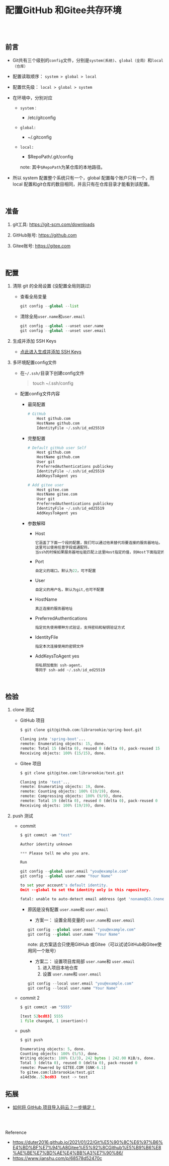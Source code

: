 # 配置GitHub 和Gitee共存环境

</br></br>

## 前言

* Git共有三个级别的`config`文件，分别是`system(系统)`、`global（全局）`和`local（仓库）`

* 配置读取顺序： `system > global > local`

* 配置优先级： `local > global > system`

* 在环境中，分别对应

  * `system：`
    * /etc/gitconfig

  * `global:`
    * ~/.gitconfig

  * `local:`
    * $RepoPath/.git/config

    note: 其中`$RepoPath`为某仓库的本地路径。

* 所以 system 配置整个系统只有一个，global 配置每个账户只有一个，而 local 配置和git仓库的数目相同，并且只有在仓库目录才能看到该配置。

</br>

## 准备

1. git工具: <https://git-scm.com/downloads>

2. GitHub账号: <https://github.com>

3. Gitee账号: <https://gitee.com>

</br>

## 配置

1. 清除 git 的全局设置 (没配置全局则跳过)

    * 查看全局变量

        ```py
        git config --global --list
        ```

    * 清除全局`user.name`和`user.email`

        ```py
        git config --global --unset user.name
        git config --global --unset user.email
        ```

2. 生成并添加 SSH Keys

    * [点此进入生成并添加 SSH Keys](https://www.cnblogs.com/cure/p/15390170.html "生成&添加 SSH公钥")

3. 多环境配置config文件

    * 在`~/.ssh/`目录下创建config文件
        > touch ~/.ssh/config

    * 配置config文件内容

      * 最简配置

        ```py
        # GitHub
            Host github.com
            HostName github.com
            IdentityFile ~/.ssh/id_ed25519
        ```

      * 完整配置

        ```py
        # Default gitHub user Self
            Host github.com
            HostName github.com
            User git
            PreferredAuthentications publickey
            IdentityFile ~/.ssh/id_ed25519
            AddKeysToAgent yes

        # Add gitee user
            Host gitee.com
            HostName gitee.com
            User git
            PreferredAuthentications publickey
            IdentityFile ~/.ssh/id_ed25519
            AddKeysToAgent yes
        ```

      * 参数解释

        * Host

            ```py
            它涵盖了下面一个段的配置，我们可以通过他来替代将要连接的服务器地址。
            这里可以使用任意字段或通配符。
            当ssh的时候如果服务器地址能匹配上这里Host指定的值，则Host下面指定的HostName将被作为最终的服务器地址使用，并且将使用该Host字段下面配置的所有自定义配置来覆盖默认的/etc/ssh/ssh_config配置信息。
            ```

        * Port

            ```py
            自定义的端口。默认为22，可不配置
            ```

        * User

            ```py
            自定义的用户名，默认为git,也可不配置
            ```

        * HostName

            ```py
            真正连接的服务器地址
            ```

        * PreferredAuthentications

            ```py
            指定优先使用哪种方式验证，支持密码和秘钥验证方式
            ```

        * IdentityFile

            ```py
            指定本次连接使用的密钥文件
            ```

        * AddKeysToAgent yes

            ```py
            将私钥加载到 ssh-agent，
            等同于 ssh-add ~/.ssh/id_ed25519
            ```

</br>

## 检验

1. clone 测试

    * GitHub 项目

        ```py
        $ git clone git@github.com:librarookie/spring-boot.git

        Cloning into 'spring-boot'...
        remote: Enumerating objects: 15, done.
        remote: Total 15 (delta 0), reused 0 (delta 0), pack-reused 15
        Receiving objects: 100% (15/15), done.
        ```

    * Gitee 项目

        ```py
        $ git clone git@gitee.com:librarookie/test.git

        Cloning into 'test'...
        remote: Enumerating objects: 19, done.
        remote: Counting objects: 100% (19/19), done.
        remote: Compressing objects: 100% (9/9), done.
        remote: Total 19 (delta 0), reused 0 (delta 0), pack-reused 0
        Receiving objects: 100% (19/19), done.
        ```

2. push 测试

    * commit

        ```py
        $ git commit -am "test"

        Author identity unknown

        *** Please tell me who you are.

        Run

        git config --global user.email "you@example.com"
        git config --global user.name "Your Name"

        to set your account's default identity.
        Omit --global to set the identity only in this repository.

        fatal: unable to auto-detect email address (got 'noname@G3.(none)')
        ```

      * 原因是没有配置 `user.name`和 `user.email`
        * 方案一： 设置全局变量的 `user.name`和 `user.email`

        ```py
        git config --global user.email "you@example.com"
        git config --global user.name "Your Name"
        ```

        note: 此方案适合只使用GitHub 或Gitee（可以试试GitHub和Gitee使用同一个账号）

        * 方案二： 设置项目库局部 `user.name`和 `user.email`
            1. 进入项目本地仓库
            2. 设置 `user.name`和 `user.email`

        ```py
        git config --local user.email "you@example.com"
        git config --local user.name "Your Name"
        ```

    * commit 2

        ```py
        $ git commit -am "5555" 

        [test 52bcd83] 5555
        1 file changed, 1 insertion(+)
        ```

    * push

        ```py
        $ git push 

        Enumerating objects: 5, done.
        Counting objects: 100% (5/5), done.
        Writing objects: 100% (3/3), 242 bytes | 242.00 KiB/s, done.
        Total 3 (delta 0), reused 0 (delta 0), pack-reused 0
        remote: Powered by GITEE.COM [GNK-6.1]
        To gitee.com:librarookie/test.git
        a14d3de..52bcd83  test -> test
        ```

## 拓展

* [如何将 GitHub 项目导入码云？一步搞定！](https://blog.gitee.com/2018/06/05/github_to_gitee/ "如何将 GitHub 项目导入码云？一步搞定！")

</br></br>

Reference

* <https://duter2016.github.io/2021/01/22/Git%E5%90%8C%E6%97%B6%E4%BD%BF%E7%94%A8Gitee%E5%92%8CGithub%E5%B9%B6%E8%AE%BE%E7%BD%AE%E4%BB%A3%E7%90%86/>
* <https://www.jianshu.com/p/68578d52470c>

